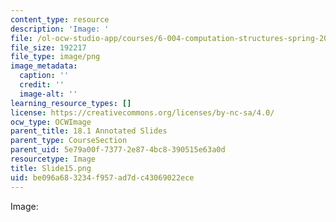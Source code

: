 ```yaml
---
content_type: resource
description: 'Image: '
file: /ol-ocw-studio-app/courses/6-004-computation-structures-spring-2017/be096a683234f957ad7dc43069022ece_Slide15.png
file_size: 192217
file_type: image/png
image_metadata:
  caption: ''
  credit: ''
  image-alt: ''
learning_resource_types: []
license: https://creativecommons.org/licenses/by-nc-sa/4.0/
ocw_type: OCWImage
parent_title: 18.1 Annotated Slides
parent_type: CourseSection
parent_uid: 5e79a00f-7377-2e87-4bc8-390515e63a0d
resourcetype: Image
title: Slide15.png
uid: be096a68-3234-f957-ad7d-c43069022ece
---
```

Image: 